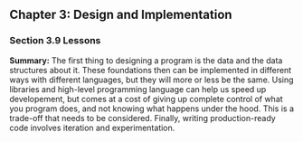 ## Chapter 3: Design and Implementation

### Section 3.9 Lessons
**Summary:** The first thing to designing a program is the data and the data structures about it. These foundations then
can be implemented in different ways with different languages, but they will more or less be the same.
Using libraries and high-level programming language can help us speed up developement, but comes at a cost of giving up
complete control of what you program does, and not knowing what happens under the hood. This is a trade-off that needs to be considered.
Finally, writing production-ready code involves iteration and experimentation.
